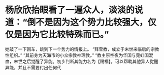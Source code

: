 # 杨欣欣抬眼看了一遍众人，淡淡的说道：“倒不是因为这个势力比较强大，仅仅是因为它比较特殊而已。”
她敲了一下回车，跳到下一个势力的情报上。
“拜雪教，成立于末世来临后的宗教性组织。”
“其前身为天海市的小众宗教神理教。”
“教主原空夜为华国与霓虹国混血，末世之后觉醒了异能。初步判断其能力名为【赐福】，可以帮助其他异人觉醒异能，并且不需要付出任何代

